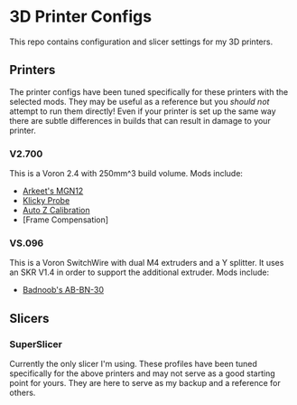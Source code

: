# 3D Printer Configs

This repo contains configuration and slicer settings for my 3D printers.

## Printers

The printer configs have been tuned specifically for these printers with the
selected mods. They may be useful as a reference but you _should not_ attempt
to run them directly! Even if your printer is set up the same way there are
subtle differences in builds that can result in damage to your printer.

### V2.700

This is a Voron 2.4 with 250mm^3 build volume. Mods include:
- [Arkeet's MGN12]
- [Klicky Probe]
- [Auto Z Calibration]
- [Frame Compensation]

### VS.096

This is a Voron SwitchWire with dual M4 extruders and a Y splitter. It uses an
SKR V1.4 in order to support the additional extruder. Mods include:
- [Badnoob's AB-BN-30]


[Arkeet's MGN12]: https://github.com/VoronDesign/VoronUsers/tree/master/printer_mods/arkeet/mgn12
[Klicky Probe]: https://github.com/jlas1/Klicky-Probe
[Auto Z Calibration]: https://github.com/protoloft/klipper_z_calibration
[alch3my's Frame Compensation]: https://github.com/alchemyEngine/klipper
[Badnoob's AB-BN-30]: https://github.com/VoronDesign/VoronUsers/tree/master/printer_mods/Badnoob/AB-BN

## Slicers

### SuperSlicer

Currently the only slicer I'm using. These profiles have been tuned
specifically for the above printers and may not serve as a good starting point
for yours. They are here to serve as my backup and a reference for others.
